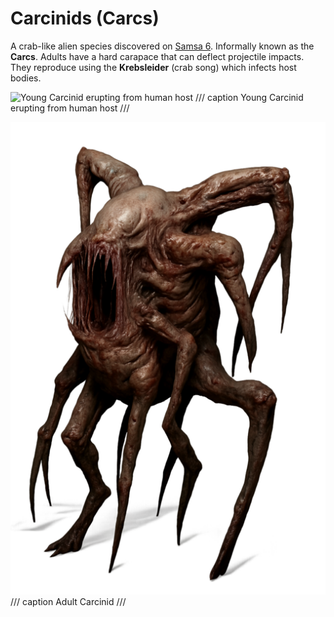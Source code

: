# Carcinids (Carcs)

A crab-like alien species discovered on [Samsa 6](../places/samsa-6/index.md).
Informally known as the **Carcs**.
Adults have a hard carapace that can deflect projectile impacts.
They reproduce using the **Krebsleider** (crab song) which infects host bodies.

<div class="grid" markdown>

![Young Carcinid erupting from human host](carcinid-erupts-digging-man.png)
/// caption
Young Carcinid erupting from human host
///

![Adult Carcinid](./carcinid.png)
/// caption
Adult Carcinid
///

</div>
